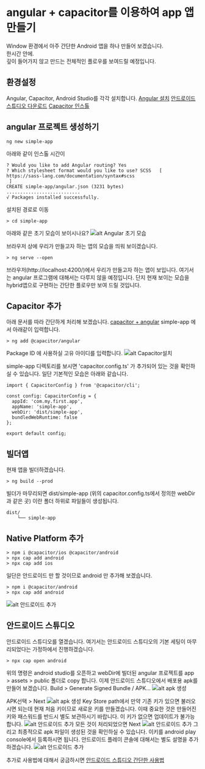 # angular + capacitor를 이용하여 app 앱만들기

Window 환경에서 아주 간단한  Android 앱을 하나 만들어 보겠습니다. \
한시간 안에. \
깊이 들어가지 않고 만드는 전체적인 플로우를 보여드릴 예정입니다.

## 환경설정
Angular, Capacitor, Android Studio를 각각 설치합니다.
[Angular 설치](https://angular.io/guide/setup-local)
[안드로이드 스튜디오 다운로드](https://developer.android.com/studio?gclsrc=ds&gclsrc=ds&gclid=CKDMqsz7m_UCFY9DwgUdJqoLOQ)
[Capacitor 인스톨](https://capacitorjs.com/docs/getting-started)

## angular 프로젝트 생성하기
```
ng new simple-app
```
아래와 같이 인스톨 시간이
```
? Would you like to add Angular routing? Yes
? Which stylesheet format would you like to use? SCSS   [ https://sass-lang.com/documentation/syntax#scss
 ]
CREATE simple-app/angular.json (3231 bytes)
...........................
√ Packages installed successfully.
```
설치된 경로로 이동
```
> cd simple-app
```
아래와 같은 초기 모습이 보이시나요?
![alt Angular 초기 모습](assets/images/simple-app1.png)

브라우저 상에 우리가 만들고자 하는 앱의 모습을 띄워 보이겠습니다.
```
> ng serve --open
```
브라우저(http://localhost:4200/)에서 우리가 만들고자 하는 앱이 보입니다.
여기서는 angular 프로그램에 대해서는 다루지 않을 예정입니다. 단지 현재 보이는 모습을 hybrid앱으로 구현하는 간단한 플로우만 보여 드릴 것입니다.

## Capacitor 추가
아래 문서를 따라 간단하게 처리해 보겠습니다.
[capacitor + angular](https://capacitorjs.com/solution/angular)
simple-app 에서 아래같이 입력합니다.
```
> ng add @capacitor/angular
```
Package ID 에 사용하실 고유 아이디를 입력합니다.
![alt Capacitor설치](assets/images/simple-app2.png)

simple-app 디렉토리를 보시면 'capacitor.config.ts' 가 추가되어 있는 것을 확인하실 수 있습니다.
일단 기본적인 모습은 아래와 같습니다.
```
import { CapacitorConfig } from '@capacitor/cli';

const config: CapacitorConfig = {
  appId: 'com.my.first.app',
  appName: 'simple-app',
  webDir: 'dist/simple-app',
  bundledWebRuntime: false
};

export default config;
```
## 빌더앱
현재 앱을 빌더하겠습니다.
```
> ng build --prod
```
빌더가 마무리되면 dist/simple-app (위의 capacitor.config.ts에서 정의한 webDir과 같은 곳) 이란 폴더 하위로 파일들이 생성됩니다.
```
dist/
    └── simple-app
```
## Native Platform 추가
```
> npm i @capacitor/ios @capacitor/android
> npx cap add android
> npx cap add ios
```
일단은 안드로이드 만 할 것이므로 android 만 추가해 보겠습니다.
```
> npm i @capacitor/android
> npx cap add android
```
![alt 안드로이드 추가](assets/images/simple-app3.png)


## 안드로이드 스튜디오
안드로이드 스튜디오를 열겠습니다. 여기서는 안드로이드 스튜디오의 기본 세팅이 마무리되었다는 가정하에서 진행하겠습니다.
```
> npx cap open android
```
위의 명령은 android studio를 오픈하고 webDir에 빌더된 angular 프로젝트를 app > assets > public 폴더로 copy 합니다.
이제 안드로이드 스튜디오에서 배포용 apk를 만들어 보겠습니다.
Build > Generate Signed Bundle / APK...
![alt apk 생성](assets/images/android-studio1.png)

APK선택 > Next
![alt apk 생성](assets/images/android-studio2.png)
Key Store path에서 만약 기존 키가 있으면 불러오시면 되는데 현재 처음 키이므로 새로운 키를 만들겠습니다.
이때 중요한 것은 만들어진 키와 패스워드를 반드시 별도 보관하시기 바랍니다.
이 키가 없으면 업데이트가 불가능합니다.
![alt 안드로이드 추가](assets/images/simple-app4.png)
모든 것이 처리되었으면 Next
![alt 안드로이드 추가](assets/images/simple-app6.png)
그리고 최종적으로 apk 파일이 생성된 것을 확인하실 수 있습니다. 이키를 android play console에서 등록하시면 됩니다. 안드로이드 플레이 콘솔에 대해서는 별도 설명을 추가하겠습니다.
![alt 안드로이드 추가](assets/images/simple-app5.png)

추가로 사용법에 대해서 궁금하시면 [안드로이드 스튜디오 간단한 사용법](android.md)




